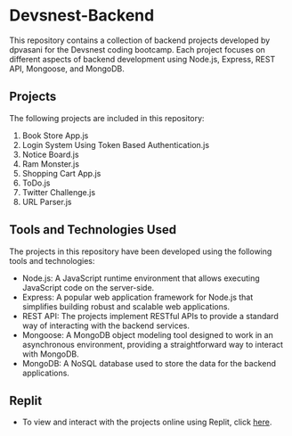 # Devsnest-Backend

This repository contains a collection of backend projects developed by dpvasani for the Devsnest coding bootcamp. Each project focuses on different aspects of backend development using Node.js, Express, REST API, Mongoose, and MongoDB.

## Projects

The following projects are included in this repository:

1. Book Store App.js
2. Login System Using Token Based Authentication.js
3. Notice Board.js
4. Ram Monster.js
5. Shopping Cart App.js
6. ToDo.js
7. Twitter Challenge.js
8. URL Parser.js

## Tools and Technologies Used

The projects in this repository have been developed using the following tools and technologies:

- Node.js: A JavaScript runtime environment that allows executing JavaScript code on the server-side.
- Express: A popular web application framework for Node.js that simplifies building robust and scalable web applications.
- REST API: The projects implement RESTful APIs to provide a standard way of interacting with the backend services.
- Mongoose: A MongoDB object modeling tool designed to work in an asynchronous environment, providing a straightforward way to interact with MongoDB.
- MongoDB: A NoSQL database used to store the data for the backend applications.

## Replit 

- To view and interact with the projects online using Replit, click [here](https://replit.com/@DarshanVasani?path=folder/Devsnest%20Backend). 
